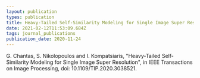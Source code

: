 ```yaml
---
layout: publication
types: publication
title: Heavy-Tailed Self-Similarity Modeling for Single Image Super Resolution
date: 2021-02-12T11:53:09.684Z
tags: journal_publications
publication_date: 2020-11-24
---
```

G. Chantas, S. Nikolopoulos and I. Kompatsiaris, "Heavy-Tailed Self-Similarity Modeling for Single Image Super Resolution", in IEEE Transactions on Image Processing, doi: 10.1109/TIP.2020.3038521.